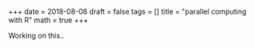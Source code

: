 +++
  date = 2018-08-08
  draft = false
  tags = []
  title = "parallel computing with R"
  math = true
+++
    
Working on this..
